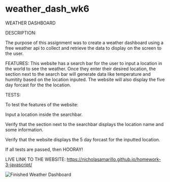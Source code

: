 # weather_dash_wk6
WEATHER DASHBOARD

DESCRIPTION:

The purpose of this assignment was to create a weather dashboard using a free weather api to collect and retrieve the data to display on the screen to the user. 

FEATURES: This website has a search bar for the user to input a location in the world to see the weather. Once they enter their desired location, the section next to the search bar will generate data like temperature and humitity based on the location inputed. The website will also display the five day forcast for the the location.

TESTS:

To test the features of the website:

Input a location inside the searchbar.

Verify that the section next to the searchbar displays the location name and some information.

Verify that the website displays the 5 day forcast for the inputted location.

If all tests are passed, then HOORAY!

LIVE LINK TO THE WEBSITE: https://nicholasamarillo.github.io/homework-3-javascript/

![](/assets/images/finished_wd.png "Finished Weather Dashboard")

